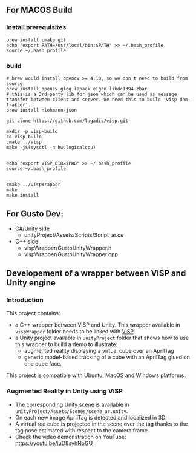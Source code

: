 ## For MACOS Build

### Install prerequisites
```
brew install cmake git
echo "export PATH=/usr/local/bin:$PATH" >> ~/.bash_profile
source ~/.bash_profile
```

### build
```
# brew would install opencv >= 4.10, so we don't need to build from source
brew install opencv glog lapack eigen libdc1394 zbar
# this is a 3rd-party lib for json which can be used as message transfer between client and server. We need this to build 'visp-dnn-trakcer'.
brew install nlohmann-json

git clone https://github.com/lagadic/visp.git

mkdir -p visp-build
cd visp-build
cmake ../visp
make -j$(sysctl -n hw.logicalcpu)


echo "export VISP_DIR=$PWD" >> ~/.bash_profile
source ~/.bash_profile


cmake ../vispWrapper
make
make install
```

## For Gusto Dev:
- C#/Unity side
  - unityProject/Assets/Scripts/Script_ar.cs
- C++ side
  - vispWrapper/GustoUnityWrapper.h
  - vispWrapper/GustoUnityWrapper.cpp
## Developement of a wrapper between ViSP and Unity engine

### Introduction

This project contains:
- a C++ wrapper between ViSP and Unity. This wrapper available in `vispWrapper` folder needs to be linked with [ViSP](https://visp.inria.fr).
- a Unity project available in `unityProject` folder that shows how to use this wrapper to build a demo to illustrate:
  - augmented reality displaying a virtual cube over an AprilTag
  - generic model-based tracking of a cube with an AprilTag glued on one cube face.

This project is compatible with Ubuntu, MacOS and Windows platforms.

### Augmented Reality in Unity using ViSP

* The corresponding Unity scene is available in `unityProject/Assets/Scenes/scene_ar.unity`.
* On each new image AprilTag is detected and localized in 3D.
* A virtual red cube is projected in the scene over the tag thanks to the tag pose estimated with respect to the camera frame.
* Check the video demonstration on YouTube: https://youtu.be/iuD8syhNoGU

